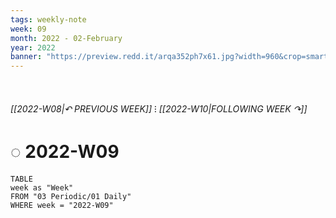 ```yaml
---
tags: weekly-note
week: 09
month: 2022 - 02-February
year: 2022
banner: "https://preview.redd.it/arqa352ph7x61.jpg?width=960&crop=smart&auto=webp&s=84f9245d607b029667d5bfc4abf36547fc6213de"
---
```

⠀
###### [[2022-W08|↶ PREVIOUS WEEK]] ⁝ [[2022-W10|FOLLOWING WEEK ↷]]
# ◌ 2022-W09
```dataview
TABLE
week as "Week"
FROM "03 Periodic/01 Daily"
WHERE week = "2022-W09"
```
